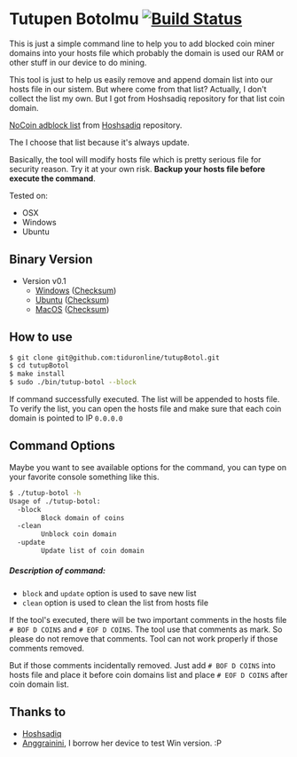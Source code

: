 # Tutupen Botolmu [![Build Status](https://travis-ci.org/tiduronline/tutupBotol.svg?branch=master)](https://travis-ci.org/tiduronline/tutupBotol)

This is just a simple command line to help you to add blocked coin miner domains into your hosts file which probably the domain is used our RAM or other stuff in our device to do mining. 

This tool is just to help us easily remove and append domain list into our hosts file in our sistem. But where come from that list? 
Actually, I don't collect the list my own. But I got from Hoshsadiq repository for that list coin domain. 

[NoCoin adblock list](https://raw.githubusercontent.com/hoshsadiq/adblock-nocoin-list/master/hosts.txt) from [Hoshsadiq](https://github.com/hoshsadiq) repository. 

The I choose that list because it's always update.

Basically, the tool will modify hosts file which is pretty serious file for security reason. Try it at your own risk. **Backup your hosts file before execute the command**.

Tested on:
- OSX
- Windows
- Ubuntu


## Binary Version

- Version v0.1
    - [Windows](/binary/tutup-botol.win.v0.1.tar) ([Checksum](/binary/tutup-botol.win.sha256))
    - [Ubuntu](/binary/tutup-botol.ubuntu.v0.1.tar) ([Checksum](/binary/tutup-botol.ubuntu.sha256))
    - [MacOS](/binary/tutup-botol.osx.v0.1.tar) ([Checksum](/binary/tutup-botol.osx.sha256))



## How to use

```bash
$ git clone git@github.com:tiduronline/tutupBotol.git 
$ cd tutupBotol
$ make install
$ sudo ./bin/tutup-botol --block
```
If command successfully executed. The list will be appended to hosts file. To verify the list, you can open the hosts file and make sure that each coin domain is pointed to IP `0.0.0.0`

## Command Options

Maybe you want to see available options for the command, you can type on your favorite console something like this.

```bash
$ ./tutup-botol -h
Usage of ./tutup-botol:
  -block
        Block domain of coins
  -clean
        Unblock coin domain
  -update
        Update list of coin domain

```

##### Description of command:
- `block` and `update` option is used to save new list
- `clean` option is used to clean the list from hosts file

If the tool's executed, there will be two important comments in the hosts file 
`# BOF D COINS` and `# EOF D COINS`. The tool use that comments as mark. So please do not remove that comments. Tool can not work properly if those comments removed. 

But if those comments incidentally removed. Just add `# BOF D COINS` into hosts file and place it before coin domains list and place `# EOF D COINS` after coin domain list. 

## Thanks to 
- [Hoshsadiq](https://github.com/hoshsadiq)
- [Anggrainini](https://github.com/anggrainini), I borrow her device to test Win version. :P